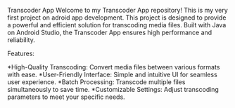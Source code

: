 Transcoder App
Welcome to my Transcoder App repository! This is my very first project on adroid app development. This project is designed to provide a powerful and efficient solution for transcoding media files. Built with Java on Android Studio, the Transcoder App ensures high performance and reliability.

Features:

*High-Quality Transcoding: Convert media files between various formats with ease.
*User-Friendly Interface: Simple and intuitive UI for seamless user experience.
*Batch Processing: Transcode multiple files simultaneously to save time.
*Customizable Settings: Adjust transcoding parameters to meet your specific needs.
